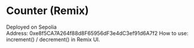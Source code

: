 # Counter (Remix)
Deployed on Sepolia  
Address: 0xe8f5CA7A264f88d8F65956dF3e4dC3ef91d6A7f2
How to use: increment() / decrement() in Remix UI.
